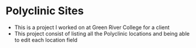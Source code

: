 # Polyclinic Sites
- This is a project I worked on at Green River College for a client
- This project consist of listing all the Polyclinic locations and being able to edit each location field
